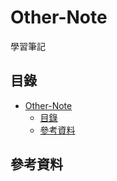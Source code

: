 # Other-Note

學習筆記

## 目錄

- [Other-Note](#other-note)
  - [目錄](#目錄)
  - [參考資料](#參考資料)

## 參考資料

[]()
